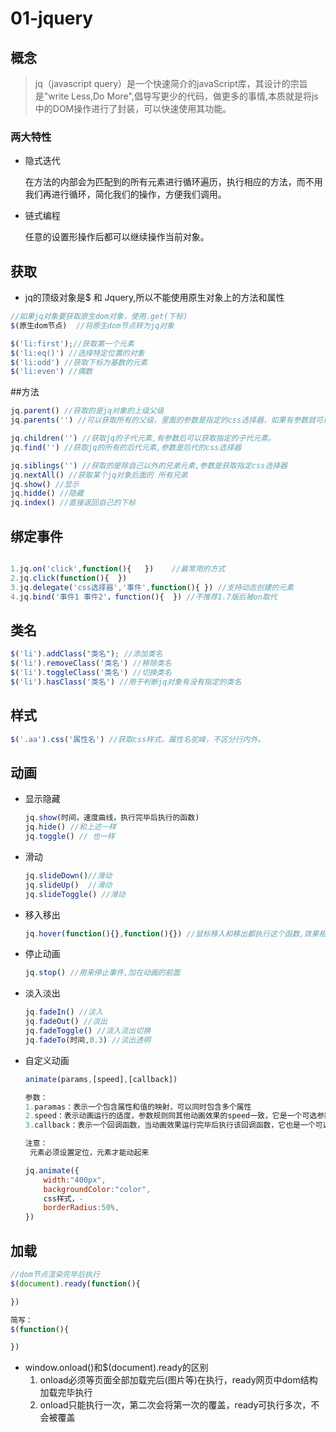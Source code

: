 # 01-jquery

## 概念

> jq（javascript query）是一个快速简介的javaScript库，其设计的宗旨是"write Less,Do More",倡导写更少的代码，做更多的事情,本质就是将js中的DOM操作进行了封装，可以快速使用其功能。

### 两大特性

+ 隐式迭代

  在方法的内部会为匹配到的所有元素进行循环遍历，执行相应的方法，而不用我们再进行循环，简化我们的操作，方便我们调用。 

+ 链式编程

  任意的设置形操作后都可以继续操作当前对象。 

## 获取

+ jq的顶级对象是$ 和 Jquery,所以不能使用原生对象上的方法和属性

```js
//如果jq对象要获取原生dom对象，使用.get(下标)
$(原生dom节点)  //将原生dom节点转为jq对象

$('li:first');//获取第一个元素
$('li:eq()') //选择特定位置的对象
$('li:odd') //获取下标为基数的元素
$('li:even') //偶数
```

##方法

```js
jq.parent() //获取的是jq对象的上级父级
jq.parents('') //可以获取所有的父级，里面的参数是指定的css选择器，如果有参数就可以获取指定父级。

jq.children('') //获取jq的子代元素,有参数后可以获取指定的子代元素。
jq.find('') //获取jq的所有的后代元素,参数是后代的css选择器

jq.siblings('') //获取的是除自己以外的兄弟元素,参数是获取指定css选择器
jq.nextAll() //获取某个jq对象后面的 所有兄弟
jq.show() //显示
jq.hidde() //隐藏
jq.index() //直接返回自己的下标
```

## 绑定事件

```js

1.jq.on('click',function(){   })	//最常用的方式
2.jq.click(function(){  })
3.jq.delegate('css选择器','事件',function(){	}) //支持动态创建的元素
4.jq.bind('事件1 事件2'，function(){  })	//不推荐1.7版后被on取代
```

## 类名

```js
$('li').addClass("类名"); //添加类名
$('li').removeClass('类名') //移除类名
$('li').toggleClass('类名') //切换类名
$('li').hasClass('类名') //用于判断jq对象有没有指定的类名
```

## 样式

```js
$('.aa').css('属性名') //获取css样式，属性名驼峰，不区分行内外。
```



## 动画

+ 显示隐藏

  ```js
  jq.show(时间，速度曲线，执行完毕后执行的函数)
  jq.hide() //和上述一样
  jq.toggle() // 也一样
  ```

+ 滑动

  ```js
  jq.slideDown()//滑动
  jq.slideUp()	//滑动
  jq.slideToggle() //滑动
  ```

+ 移入移出

  ```js
  jq.hover(function(){},function(){}) //鼠标移入和移出都执行这个函数,效果相当于mouseenter和mouseleave
  ```

+ 停止动画

  ```js
  jq.stop() //用来停止事件,加在动画的前面
  ```

+ 淡入淡出

  ```js
  jq.fadeIn() //淡入
  jq.fadeOut() //淡出
  jq.fadeToggle() //淡入淡出切换
  jq.fadeTo(时间,0.3) //淡出透明
  ```

+ 自定义动画

  ```js
  animate(params,[speed],[callback])
  
  参数：
  1.paramas：表示一个包含属性和值的映射，可以同时包含多个属性
  2.speed：表示动画运行的适度，参数规则同其他动画效果的speed一致，它是一个可选参数
  3.callback：表示一个回调函数，当动画效果运行完毕后执行该回调函数，它也是一个可选参数
  
  注意：
   元素必须设置定位，元素才能动起来
  
  jq.animate({
      width:"400px",
      backgroundColor:"color",
      css样式，-
      borderRadius:50%,
  })
  ```

## 加载

```js
//dom节点渲染完毕后执行
$(document).ready(function(){

})

简写：
$(function(){

})
```

+ window.onload()和$(document).ready的区别
  1. onload必须等页面全部加载完后(图片等)在执行，ready网页中dom结构加载完毕执行
  2. onload只能执行一次，第二次会将第一次的覆盖，ready可执行多次，不会被覆盖



